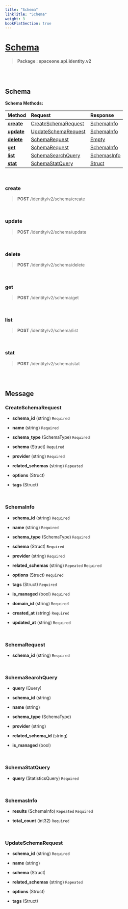 ```yaml
---
title: "Schema"
linkTitle: "Schema"
weight: 3
bookFlatSection: true
---
```

# [Schema](#Schema)



>  **Package : spaceone.api.identity.v2**

<br>
<br>

## Schema





**Schema Methods:**


| Method | Request | Response |
| :----- | :-------- | :-------- |
| [**create**](./Schema#create) | [CreateSchemaRequest](Schema#createschemarequest) | [SchemaInfo](Schema#schemainfo) |
| [**update**](./Schema#update) | [UpdateSchemaRequest](Schema#updateschemarequest) | [SchemaInfo](Schema#schemainfo) |
| [**delete**](./Schema#delete) | [SchemaRequest](Schema#schemarequest) | [Empty](Schema#empty) |
| [**get**](./Schema#get) | [SchemaRequest](Schema#schemarequest) | [SchemaInfo](Schema#schemainfo) |
| [**list**](./Schema#list) | [SchemaSearchQuery](Schema#schemasearchquery) | [SchemasInfo](Schema#schemasinfo) |
| [**stat**](./Schema#stat) | [SchemaStatQuery](Schema#schemastatquery) | [Struct](Schema#struct) |



    
<br>

### create





> **POST** /identity/v2/schema/create
>






    
<br>

### update





> **POST** /identity/v2/schema/update
>






    
<br>

### delete





> **POST** /identity/v2/schema/delete
>






    
<br>

### get





> **POST** /identity/v2/schema/get
>






    
<br>

### list





> **POST** /identity/v2/schema/list
>






    
<br>

### stat





> **POST** /identity/v2/schema/stat
>






    


<br>
<br>

## Message



### CreateSchemaRequest
* **schema_id** (string)   `Required` 

    
* **name** (string)   `Required` 

    
* **schema_type** (SchemaType)   `Required` 

    
* **schema** (Struct)   `Required` 

    
* **provider** (string)   `Required` 

    
* **related_schemas** (string)  `Repeated`   

    
* **options** (Struct)  

    
* **tags** (Struct)  

    <br>

### SchemaInfo
* **schema_id** (string)   `Required` 

    
* **name** (string)   `Required` 

    
* **schema_type** (SchemaType)   `Required` 

    
* **schema** (Struct)   `Required` 

    
* **provider** (string)   `Required` 

    
* **related_schemas** (string)  `Repeated`    `Required` 

    
* **options** (Struct)   `Required` 

    
* **tags** (Struct)   `Required` 

    
* **is_managed** (bool)   `Required` 

    
* **domain_id** (string)   `Required` 

    
* **created_at** (string)   `Required` 

    
* **updated_at** (string)   `Required` 

    <br>

### SchemaRequest
* **schema_id** (string)   `Required` 

    <br>

### SchemaSearchQuery
* **query** (Query)  

    
* **schema_id** (string)  

    
* **name** (string)  

    
* **schema_type** (SchemaType)  

    
* **provider** (string)  

    
* **related_schema_id** (string)  

    
* **is_managed** (bool)  

    <br>

### SchemaStatQuery
* **query** (StatisticsQuery)   `Required` 

    <br>

### SchemasInfo
* **results** (SchemaInfo)  `Repeated`    `Required` 

    
* **total_count** (int32)   `Required` 

    <br>

### UpdateSchemaRequest
* **schema_id** (string)   `Required` 

    
* **name** (string)  

    
* **schema** (Struct)  

    
* **related_schemas** (string)  `Repeated`   

    
* **options** (Struct)  

    
* **tags** (Struct)  

    <br>
